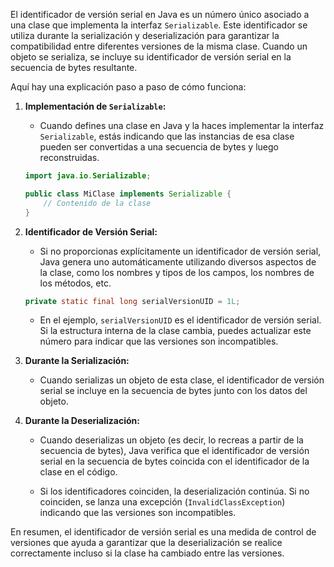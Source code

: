 El identificador de versión serial en Java es un número único asociado a una clase que implementa la interfaz `Serializable`. Este identificador se utiliza durante la serialización y deserialización para garantizar la compatibilidad entre diferentes versiones de la misma clase. Cuando un objeto se serializa, se incluye su identificador de versión serial en la secuencia de bytes resultante.

Aquí hay una explicación paso a paso de cómo funciona:

1. **Implementación de `Serializable`:**
   - Cuando defines una clase en Java y la haces implementar la interfaz `Serializable`, estás indicando que las instancias de esa clase pueden ser convertidas a una secuencia de bytes y luego reconstruidas.

   ```java
   import java.io.Serializable;

   public class MiClase implements Serializable {
       // Contenido de la clase
   }
   ```

2. **Identificador de Versión Serial:**
   - Si no proporcionas explícitamente un identificador de versión serial, Java genera uno automáticamente utilizando diversos aspectos de la clase, como los nombres y tipos de los campos, los nombres de los métodos, etc.

   ```java
   private static final long serialVersionUID = 1L;
   ```

   - En el ejemplo, `serialVersionUID` es el identificador de versión serial. Si la estructura interna de la clase cambia, puedes actualizar este número para indicar que las versiones son incompatibles.

3. **Durante la Serialización:**
   - Cuando serializas un objeto de esta clase, el identificador de versión serial se incluye en la secuencia de bytes junto con los datos del objeto.

4. **Durante la Deserialización:**
   - Cuando deserializas un objeto (es decir, lo recreas a partir de la secuencia de bytes), Java verifica que el identificador de versión serial en la secuencia de bytes coincida con el identificador de la clase en el código.
   
   - Si los identificadores coinciden, la deserialización continúa. Si no coinciden, se lanza una excepción (`InvalidClassException`) indicando que las versiones son incompatibles.

En resumen, el identificador de versión serial es una medida de control de versiones que ayuda a garantizar que la deserialización se realice correctamente incluso si la clase ha cambiado entre las versiones.
